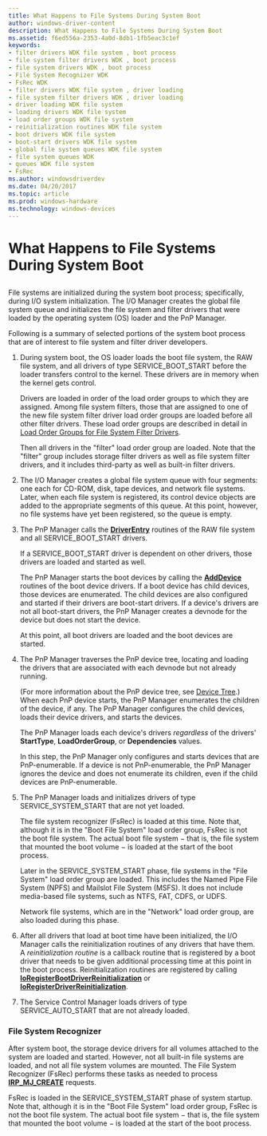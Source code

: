 ```yaml
---
title: What Happens to File Systems During System Boot
author: windows-driver-content
description: What Happens to File Systems During System Boot
ms.assetid: f6ed556a-2353-4a0d-8db1-1fb5eac3c1ef
keywords:
- filter drivers WDK file system , boot process
- file system filter drivers WDK , boot process
- file system drivers WDK , boot process
- File System Recognizer WDK
- FsRec WDK
- filter drivers WDK file system , driver loading
- file system filter drivers WDK , driver loading
- driver loading WDK file system
- loading drivers WDK file system
- load order groups WDK file system
- reinitialization routines WDK file system
- boot drivers WDK file system
- boot-start drivers WDK file system
- global file system queues WDK file system
- file system queues WDK
- queues WDK file system
- FsRec
ms.author: windowsdriverdev
ms.date: 04/20/2017
ms.topic: article
ms.prod: windows-hardware
ms.technology: windows-devices
---
```


# What Happens to File Systems During System Boot


## <span id="ddk_what_happens_to_file_systems_during_system_boot_if"></span><span id="DDK_WHAT_HAPPENS_TO_FILE_SYSTEMS_DURING_SYSTEM_BOOT_IF"></span>


File systems are initialized during the system boot process; specifically, during I/O system initialization. The I/O Manager creates the global file system queue and initializes the file system and filter drivers that were loaded by the operating system (OS) loader and the PnP Manager.

Following is a summary of selected portions of the system boot process that are of interest to file system and filter driver developers.

1.  During system boot, the OS loader loads the boot file system, the RAW file system, and all drivers of type SERVICE\_BOOT\_START before the loader transfers control to the kernel. These drivers are in memory when the kernel gets control.

    Drivers are loaded in order of the load order groups to which they are assigned. Among file system filters, those that are assigned to one of the new file system filter driver load order groups are loaded before all other filter drivers. These load order groups are described in detail in [Load Order Groups for File System Filter Drivers](load-order-groups-for-file-system-filter-drivers.md).

    Then all drivers in the "filter" load order group are loaded. Note that the "filter" group includes storage filter drivers as well as file system filter drivers, and it includes third-party as well as built-in filter drivers.

2.  The I/O Manager creates a global file system queue with four segments: one each for CD-ROM, disk, tape devices, and network file systems. Later, when each file system is registered, its control device objects are added to the appropriate segments of this queue. At this point, however, no file systems have yet been registered, so the queue is empty.

3.  The PnP Manager calls the [**DriverEntry**](https://msdn.microsoft.com/library/windows/hardware/ff544113) routines of the RAW file system and all SERVICE\_BOOT\_START drivers.

    If a SERVICE\_BOOT\_START driver is dependent on other drivers, those drivers are loaded and started as well.

    The PnP Manager starts the boot devices by calling the [**AddDevice**](https://msdn.microsoft.com/library/windows/hardware/ff540521) routines of the boot device drivers. If a boot device has child devices, those devices are enumerated. The child devices are also configured and started if their drivers are boot-start drivers. If a device's drivers are not all boot-start drivers, the PnP Manager creates a devnode for the device but does not start the device.

    At this point, all boot drivers are loaded and the boot devices are started.

4.  The PnP Manager traverses the PnP device tree, locating and loading the drivers that are associated with each devnode but not already running.

    (For more information about the PnP device tree, see [Device Tree](https://msdn.microsoft.com/library/windows/hardware/ff543194).) When each PnP device starts, the PnP Manager enumerates the children of the device, if any. The PnP Manager configures the child devices, loads their device drivers, and starts the devices.

    The PnP Manager loads each device's drivers *regardless* of the drivers' **StartType**, **LoadOrderGroup**, or **Dependencies** values.

    In this step, the PnP Manager only configures and starts devices that are PnP-enumerable. If a device is not PnP-enumerable, the PnP Manager ignores the device and does not enumerate its children, even if the child devices are PnP-enumerable.

5.  The PnP Manager loads and initializes drivers of type SERVICE\_SYSTEM\_START that are not yet loaded.

    The file system recognizer (FsRec) is loaded at this time. Note that, although it is in the "Boot File System" load order group, FsRec is not the boot file system. The actual boot file system − that is, the file system that mounted the boot volume − is loaded at the start of the boot process.

    Later in the SERVICE\_SYSTEM\_START phase, file systems in the "File System" load order group are loaded. This includes the Named Pipe File System (NPFS) and Mailslot File System (MSFS). It does not include media-based file systems, such as NTFS, FAT, CDFS, or UDFS.

    Network file systems, which are in the "Network" load order group, are also loaded during this phase.

6.  After all drivers that load at boot time have been initialized, the I/O Manager calls the reinitialization routines of any drivers that have them. A *reinitialization routine* is a callback routine that is registered by a boot driver that needs to be given additional processing time at this point in the boot process. Reinitialization routines are registered by calling [**IoRegisterBootDriverReinitialization**](https://msdn.microsoft.com/library/windows/hardware/ff549494) or [**IoRegisterDriverReinitialization**](https://msdn.microsoft.com/library/windows/hardware/ff549511).

7.  The Service Control Manager loads drivers of type SERVICE\_AUTO\_START that are not already loaded.

### <span id="ddk_file_system_recognizer_if"></span><span id="DDK_FILE_SYSTEM_RECOGNIZER_IF"></span>File System Recognizer

After system boot, the storage device drivers for all volumes attached to the system are loaded and started. However, not all built-in file systems are loaded, and not all file system volumes are mounted. The File System Recognizer (FsRec) performs these tasks as needed to process [**IRP\_MJ\_CREATE**](https://msdn.microsoft.com/library/windows/hardware/ff548630) requests.

FsRec is loaded in the SERVICE\_SYSTEM\_START phase of system startup. Note that, although it is in the "Boot File System" load order group, FsRec is not the boot file system. The actual boot file system − that is, the file system that mounted the boot volume − is loaded at the start of the boot process.

 

 




